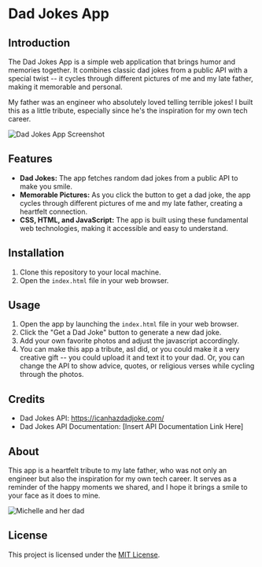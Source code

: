# Dad Jokes App


## Introduction

The Dad Jokes App is a simple web application that brings humor and memories together. It combines classic dad jokes from a public API with a special twist -- it cycles through different pictures of me and my late father, making it memorable and personal. 

My father was an engineer who absolutely loved telling terrible jokes! I built this as a little tribute, especially since he's the inspiration for my own tech career. 

![Dad Jokes App Screenshot](https://i.imgur.com/4AWtDfn.png)

## Features

- **Dad Jokes:** The app fetches random dad jokes from a public API to make you smile.
- **Memorable Pictures:** As you click the button to get a dad joke, the app cycles through different pictures of me and my late father, creating a heartfelt connection.
- **CSS, HTML, and JavaScript:** The app is built using these fundamental web technologies, making it accessible and easy to understand.

## Installation

1. Clone this repository to your local machine.
2. Open the `index.html` file in your web browser.

## Usage

1. Open the app by launching the `index.html` file in your web browser.
2. Click the "Get a Dad Joke" button to generate a new dad joke.
3. Add your own favorite photos and adjust the javascript accordingly.
4. You can make this app a tribute, asI did, or you could make it a very creative gift -- you could upload it and text it to your dad. Or, you can change the API to show advice, quotes, or religious verses while cycling through the photos.

## Credits

- Dad Jokes API: https://icanhazdadjoke.com/
- Dad Jokes API Documentation: [Insert API Documentation Link Here]

## About

This app is a heartfelt tribute to my late father, who was not only an engineer but also the inspiration for my own tech career. It serves as a reminder of the happy moments we shared, and I hope it brings a smile to your face as it does to mine.


![Michelle and her dad](https://i.imgur.com/bDUQLoq.jpg)

## License

This project is licensed under the [MIT License](LICENSE.md).
